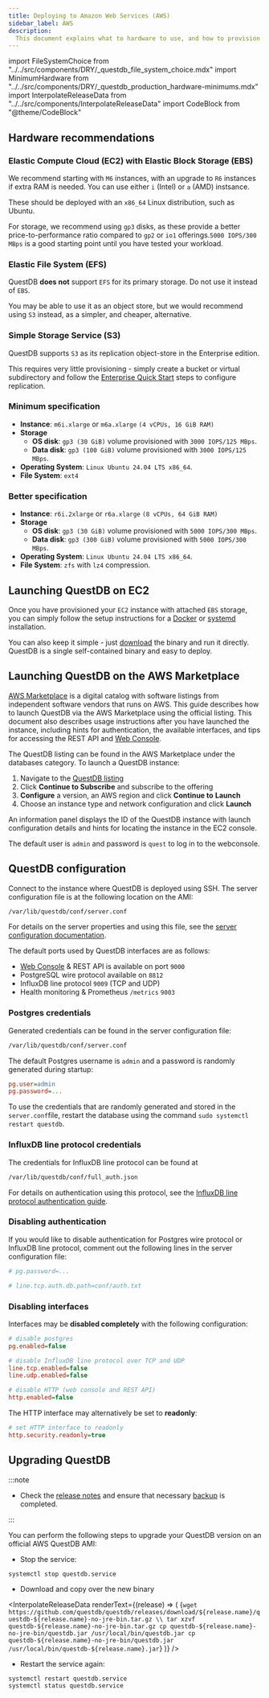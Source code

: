 ```yaml
---
title: Deploying to Amazon Web Services (AWS)
sidebar_label: AWS
description:
  This document explains what to hardware to use, and how to provision QuestDB on Amazon Web Services (AWS).
---
```


import FileSystemChoice from "../../src/components/DRY/_questdb_file_system_choice.mdx"
import MinimumHardware from "../../src/components/DRY/_questdb_production_hardware-minimums.mdx"
import InterpolateReleaseData from "../../src/components/InterpolateReleaseData"
import CodeBlock from "@theme/CodeBlock"


## Hardware recommendations

<MinimumHardware />

### Elastic Compute Cloud (EC2) with Elastic Block Storage (EBS)

We recommend starting with `M6` instances, with an upgrade to
`R6` instances if extra RAM is needed. You can use either `i` (Intel) or `a` (AMD) instsance. 

These should be deployed with an `x86_64` Linux distribution, such as Ubuntu.

For storage, we recommend using `gp3` disks, as these provide a better price-to-performance
ratio compared to `gp2` or `io1` offerings.`5000 IOPS/300 MBps` is a good starting point until
you have tested your workload.

<FileSystemChoice />

### Elastic File System (EFS)

QuestDB **does not** support `EFS` for its primary storage. Do not use it instead of `EBS`.

You may be able to use it as an object store, but we would recommend using `S3` instead, as a simpler, 
and cheaper, alternative.

### Simple Storage Service (S3)

QuestDB supports `S3` as its replication object-store in the Enterprise edition.

This requires very little provisioning - simply create a bucket or virtual subdirectory and follow
the [Enterprise Quick Start](../guides/enterprise-quick-start.md) steps to configure replication.

### Minimum specification

- **Instance**: `m6i.xlarge` or `m6a.xlarge` `(4 vCPUs, 16 GiB RAM)`
- **Storage**
    - **OS disk**: `gp3 (30 GiB)` volume provisioned with `3000 IOPS/125 MBps`.
    - **Data disk**: `gp3 (100 GiB)` volume provisioned with `3000 IOPS/125 MBps`.
- **Operating System**: `Linux Ubuntu 24.04 LTS x86_64`.
- **File System**: `ext4`

### Better specification

- **Instance**: `r6i.2xlarge` or `r6a.xlarge` `(8 vCPUs, 64 GiB RAM)`
- **Storage**
    - **OS disk**: `gp3 (30 GiB)` volume provisioned with `5000 IOPS/300 MBps`.
    - **Data disk**: `gp3 (300 GiB)` volume provisioned with `5000 IOPS/300 MBps`.
- **Operating System**: `Linux Ubuntu 24.04 LTS x86_64`.
- **File System**: `zfs` with `lz4` compression.

## Launching QuestDB on EC2

Once you have provisioned your `EC2` instance with attached `EBS` storage, you can simply
follow the setup instructions for a [Docker](docker.md) or [systemd](systemd.md) installation.

You can also keep it simple - just [download](https://questdb.com/download/) the binary and run it directly.
QuestDB is a single self-contained binary and easy to deploy.

## Launching QuestDB on the AWS Marketplace

[AWS Marketplace](https://aws.amazon.com/marketplace) is a digital catalog with software listings from independent
software vendors that runs on AWS. This guide describes how to launch QuestDB
via the AWS Marketplace using the official listing. This document also describes
usage instructions after you have launched the instance, including hints for
authentication, the available interfaces, and tips for accessing the REST API
and [Web Console](/docs/web-console/).

The QuestDB listing can be found in the AWS Marketplace under the databases
category. To launch a QuestDB instance:

1. Navigate to the
   [QuestDB listing](https://aws.amazon.com/marketplace/search/results?searchTerms=questdb)
2. Click **Continue to Subscribe** and subscribe to the offering
3. **Configure** a version, an AWS region and click **Continue to** **Launch**
4. Choose an instance type and network configuration and click **Launch**

An information panel displays the ID of the QuestDB instance with launch
configuration details and hints for locating the instance in the EC2 console.

The default user is `admin` and password is `quest` to log in to the webconsole.

## QuestDB configuration

Connect to the instance where QuestDB is deployed using SSH. The server
configuration file is at the following location on the AMI:

```bash
/var/lib/questdb/conf/server.conf
```

For details on the server properties and using this file, see the
[server configuration documentation](/docs/configuration/).

The default ports used by QuestDB interfaces are as follows:

- [Web Console](/docs/web-console/) &amp; REST API is available on port `9000`
- PostgreSQL wire protocol available on `8812`
- InfluxDB line protocol `9009` (TCP and UDP)
- Health monitoring &amp; Prometheus `/metrics` `9003`

### Postgres credentials

Generated credentials can be found in the server configuration file:

```bash
/var/lib/questdb/conf/server.conf
```

The default Postgres username is `admin` and a password is randomly generated
during startup:

```ini
pg.user=admin
pg.password=...
```

To use the credentials that are randomly generated and stored in the
`server.conf`file, restart the database using the command
`sudo systemctl restart questdb`.

### InfluxDB line protocol credentials

The credentials for InfluxDB line protocol can be found at

```bash
/var/lib/questdb/conf/full_auth.json
```

For details on authentication using this protocol, see the
[InfluxDB line protocol authentication guide](/docs/reference/api/ilp/overview/#authentication).

### Disabling authentication

If you would like to disable authentication for Postgres wire protocol or
InfluxDB line protocol, comment out the following lines in the server
configuration file:

```ini title="/var/lib/questdb/conf/server.conf"
# pg.password=...

# line.tcp.auth.db.path=conf/auth.txt
```

### Disabling interfaces

Interfaces may be **disabled completely** with the following configuration:

```ini title="/var/lib/questdb/conf/server.conf"
# disable postgres
pg.enabled=false

# disable InfluxDB line protocol over TCP and UDP
line.tcp.enabled=false
line.udp.enabled=false

# disable HTTP (web console and REST API)
http.enabled=false
```

The HTTP interface may alternatively be set to **readonly**:

```ini title="/var/lib/questdb/conf/server.conf"
# set HTTP interface to readonly
http.security.readonly=true
```

## Upgrading QuestDB

:::note

- Check the [release notes](https://github.com/questdb/questdb/releases) and
  ensure that necessary [backup](/docs/operations/backup/) is completed.

:::

You can perform the following steps to upgrade your QuestDB version on an
official AWS QuestDB AMI:

- Stop the service:

```shell
systemctl stop questdb.service
```

- Download and copy over the new binary

<InterpolateReleaseData
renderText={(release) => (
<CodeBlock className="language-shell">
{`wget https://github.com/questdb/questdb/releases/download/${release.name}/questdb-${release.name}-no-jre-bin.tar.gz \\
tar xzvf questdb-${release.name}-no-jre-bin.tar.gz
cp questdb-${release.name}-no-jre-bin/questdb.jar /usr/local/bin/questdb.jar
cp questdb-${release.name}-no-jre-bin/questdb.jar /usr/local/bin/questdb-${release.name}.jar`}
</CodeBlock>
)}
/>

- Restart the service again:

```shell
systemctl restart questdb.service
systemctl status questdb.service
```
